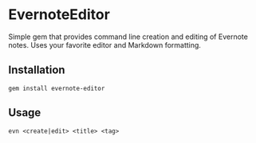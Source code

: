# EvernoteEditor

Simple gem that provides command line creation and editing of Evernote notes.
Uses your favorite editor and Markdown formatting.

## Installation

    gem install evernote-editor

## Usage

    evn <create|edit> <title> <tag>

